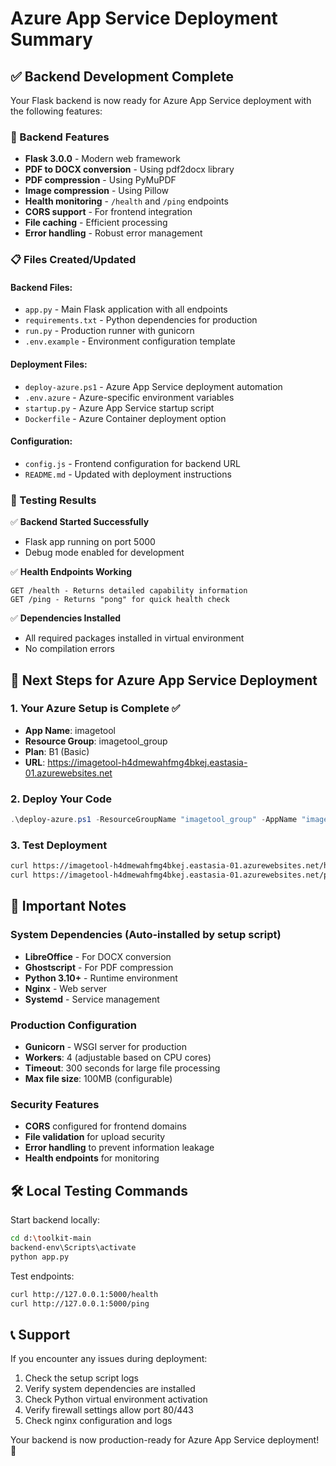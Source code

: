 # Azure App Service Deployment Summary

## ✅ Backend Development Complete

Your Flask backend is now ready for Azure App Service deployment with the following features:

### 🚀 Backend Features
- **Flask 3.0.0** - Modern web framework
- **PDF to DOCX conversion** - Using pdf2docx library
- **PDF compression** - Using PyMuPDF
- **Image compression** - Using Pillow
- **Health monitoring** - `/health` and `/ping` endpoints
- **CORS support** - For frontend integration
- **File caching** - Efficient processing
- **Error handling** - Robust error management

### 📋 Files Created/Updated

#### Backend Files:
- `app.py` - Main Flask application with all endpoints
- `requirements.txt` - Python dependencies for production
- `run.py` - Production runner with gunicorn
- `.env.example` - Environment configuration template

#### Deployment Files:
- `deploy-azure.ps1` - Azure App Service deployment automation
- `.env.azure` - Azure-specific environment variables
- `startup.py` - Azure App Service startup script
- `Dockerfile` - Azure Container deployment option

#### Configuration:
- `config.js` - Frontend configuration for backend URL
- `README.md` - Updated with deployment instructions

### 🔧 Testing Results

✅ **Backend Started Successfully**
- Flask app running on port 5000
- Debug mode enabled for development

✅ **Health Endpoints Working**
```
GET /health - Returns detailed capability information
GET /ping - Returns "pong" for quick health check
```

✅ **Dependencies Installed**
- All required packages installed in virtual environment
- No compilation errors

## 🚀 Next Steps for Azure App Service Deployment

### 1. Your Azure Setup is Complete ✅
- **App Name**: imagetool
- **Resource Group**: imagetool_group
- **Plan**: B1 (Basic)
- **URL**: https://imagetool-h4dmewahfmg4bkej.eastasia-01.azurewebsites.net

### 2. Deploy Your Code
```powershell
.\deploy-azure.ps1 -ResourceGroupName "imagetool_group" -AppName "imagetool"
```

### 3. Test Deployment
```bash
curl https://imagetool-h4dmewahfmg4bkej.eastasia-01.azurewebsites.net/health
curl https://imagetool-h4dmewahfmg4bkej.eastasia-01.azurewebsites.net/ping
```

## 📝 Important Notes

### System Dependencies (Auto-installed by setup script)
- **LibreOffice** - For DOCX conversion
- **Ghostscript** - For PDF compression
- **Python 3.10+** - Runtime environment
- **Nginx** - Web server
- **Systemd** - Service management

### Production Configuration
- **Gunicorn** - WSGI server for production
- **Workers**: 4 (adjustable based on CPU cores)
- **Timeout**: 300 seconds for large file processing
- **Max file size**: 100MB (configurable)

### Security Features
- **CORS** configured for frontend domains
- **File validation** for upload security
- **Error handling** to prevent information leakage
- **Health endpoints** for monitoring

## 🛠️ Local Testing Commands

Start backend locally:
```bash
cd d:\toolkit-main
backend-env\Scripts\activate
python app.py
```

Test endpoints:
```bash
curl http://127.0.0.1:5000/health
curl http://127.0.0.1:5000/ping
```

## 📞 Support

If you encounter any issues during deployment:

1. Check the setup script logs
2. Verify system dependencies are installed
3. Check Python virtual environment activation
4. Verify firewall settings allow port 80/443
5. Check nginx configuration and logs

Your backend is now production-ready for Azure App Service deployment! 🎉
